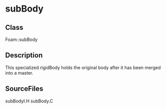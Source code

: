 # subBody 
## Class
Foam::subBody

## Description
This specialized rigidBody holds the original body after it has been merged
into a master.

## SourceFiles
subBodyI.H
subBody.C

